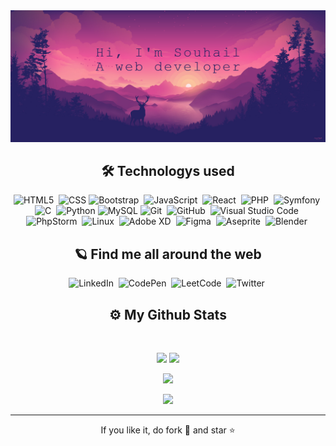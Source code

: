 <!-- ## 👋 Hey everyone, I'm SOUHAIL NAJI®™ 👋 -->

<img src="images/3.jpg"/>

<h2 align="center">🛠 Technologys used</h2>

<div align="center">

![HTML5](https://img.shields.io/badge/html5-%23E34F26.svg?style=for-the-badge&logo=html5&logoColor=white)&nbsp;
![CSS](https://img.shields.io/badge/css3-%231572B6.svg?style=for-the-badge&logo=css3&logoColor=white)
![Bootstrap](https://img.shields.io/badge/bootstrap-%23563D7C.svg?style=for-the-badge&logo=bootstrap&logoColor=white)&nbsp;
![JavaScript](https://img.shields.io/badge/javascript-%23323330.svg?style=for-the-badge&logo=javascript&logoColor=%23F7DF1E)&nbsp;
![React](https://img.shields.io/badge/react-%2320232a.svg?style=for-the-badge&logo=react&logoColor=%2361DAFB)&nbsp;
![PHP](https://img.shields.io/badge/php-%23777BB4.svg?style=for-the-badge&logo=php&logoColor=white)&nbsp;
![Symfony](https://img.shields.io/badge/symfony-%23000000.svg?style=for-the-badge&logo=symfony&logoColor=white)&nbsp;
![C](https://img.shields.io/badge/c-%2300599C.svg?style=for-the-badge&logo=c&logoColor=white)&nbsp;
![Python](https://img.shields.io/badge/python-3670A0?style=for-the-badge&logo=python&logoColor=ffdd54)
![MySQL](https://img.shields.io/badge/mysql-%2300f.svg?style=for-the-badge&logo=mysql&logoColor=white)
![Git](https://img.shields.io/badge/git-%23F05033.svg?style=for-the-badge&logo=git&logoColor=white)&nbsp;
![GitHub](https://img.shields.io/badge/github-%23121011.svg?style=for-the-badge&logo=github&logoColor=white)&nbsp;
![Visual Studio Code](https://img.shields.io/badge/Visual%20Studio%20Code-0078d7.svg?style=for-the-badge&logo=visual-studio-code&logoColor=white)&nbsp;
![PhpStorm](https://img.shields.io/badge/phpstorm-143?style=for-the-badge&logo=phpstorm&logoColor=black&color=black&labelColor=darkorchid)&nbsp;
![Linux](https://img.shields.io/badge/Linux-FCC624?style=for-the-badge&logo=linux&logoColor=black)&nbsp;
![Adobe XD](https://img.shields.io/badge/Adobe%20XD-470137?style=for-the-badge&logo=Adobe%20XD&logoColor=#FF61F6)&nbsp;
![Figma](https://img.shields.io/badge/figma-%23F24E1E.svg?style=for-the-badge&logo=figma&logoColor=white)&nbsp;
![Aseprite](https://img.shields.io/badge/Aseprite-FFFFFF?style=for-the-badge&logo=Aseprite&logoColor=#7D929E)&nbsp;
![Blender](https://img.shields.io/badge/blender-%23F5792A.svg?style=for-the-badge&logo=blender&logoColor=white)&nbsp;

</div>

<h2 align="center">🪐 Find me all around the web</h2>

<div align="center">

![LinkedIn](https://img.shields.io/badge/linkedin-%230077B5.svg?style=for-the-badge&logo=linkedin&logoColor=white)&nbsp;
![CodePen](https://img.shields.io/badge/Codepen-000000?style=for-the-badge&logo=codepen&logoColor=white)&nbsp;
![LeetCode](https://img.shields.io/badge/LeetCode-000000?style=for-the-badge&logo=LeetCode&logoColor=#d16c06)&nbsp;
![Twitter](https://img.shields.io/badge/Twitter-%231DA1F2.svg?style=for-the-badge&logo=Twitter&logoColor=white)&nbsp;

</div>

<h2 align="center">
  ⚙️ My Github Stats
</h2>

<br>
<p align = "center">
  <img height="180em"  src = "https://github-readme-stats.vercel.app/api?username=doc-suell&show_icons=true&theme=radical&line_height=27">
  <img height="180em" src = "https://github-readme-stats.vercel.app/api/top-langs/?username=doc-suell&layout=compact&langs_count=8&theme=radical">
</p>

<p align = "center">
 <img height="180em"  src="https://github-readme-streak-stats.herokuapp.com/?user=doc-suell&show_icons=true&locale=en&layout=compact&theme=radical&line_height=0" />
</p>

<p align = "center">
 <img src="https://activity-graph.herokuapp.com/graph?username=doc-suell&theme=redical">
</p> 
<hr>
<p align="center">If you like it, do fork 🍴 and star ⭐</p>
